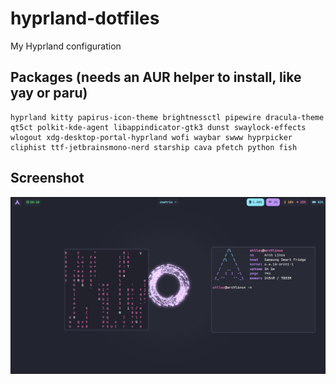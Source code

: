 # hyprland-dotfiles
My Hyprland configuration

## Packages (needs an AUR helper to install, like yay or paru)
```
hyprland kitty papirus-icon-theme brightnessctl pipewire dracula-theme qt5ct polkit-kde-agent libappindicator-gtk3 dunst swaylock-effects wlogout xdg-desktop-portal-hyprland wofi waybar swww hyprpicker cliphist ttf-jetbrainsmono-nerd starship cava pfetch python fish
```
## Screenshot
![Gif](/screenshot.png)
